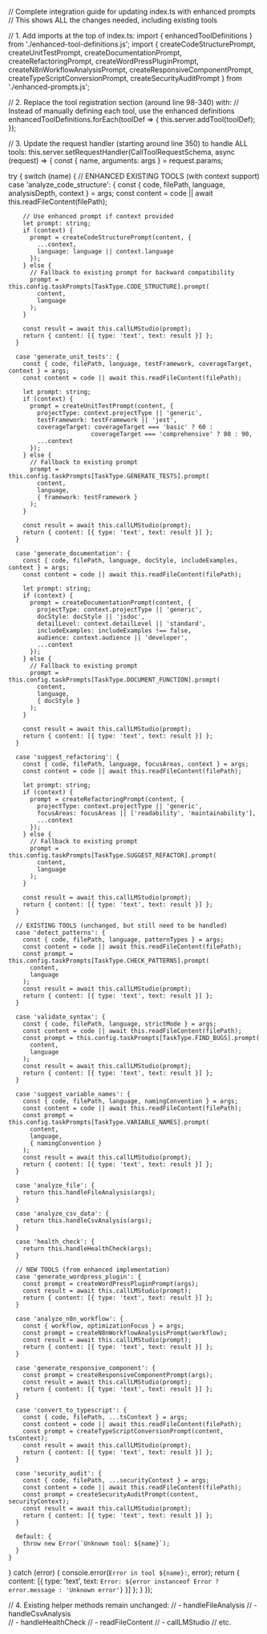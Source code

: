 // Complete integration guide for updating index.ts with enhanced prompts
// This shows ALL the changes needed, including existing tools

// 1. Add imports at the top of index.ts:
import { enhancedToolDefinitions } from './enhanced-tool-definitions.js';
import { 
  createCodeStructurePrompt,
  createUnitTestPrompt,
  createDocumentationPrompt,
  createRefactoringPrompt,
  createWordPressPluginPrompt,
  createN8nWorkflowAnalysisPrompt,
  createResponsiveComponentPrompt,
  createTypeScriptConversionPrompt,
  createSecurityAuditPrompt
} from './enhanced-prompts.js';

// 2. Replace the tool registration section (around line 98-340) with:
// Instead of manually defining each tool, use the enhanced definitions
enhancedToolDefinitions.forEach(toolDef => {
  this.server.addTool(toolDef);
});

// 3. Update the request handler (starting around line 350) to handle ALL tools:
this.server.setRequestHandler(CallToolRequestSchema, async (request) => {
  const { name, arguments: args } = request.params;
  
  try {
    switch (name) {
      // ENHANCED EXISTING TOOLS (with context support)
      case 'analyze_code_structure': {
        const { code, filePath, language, analysisDepth, context } = args;
        const content = code || await this.readFileContent(filePath);
        
        // Use enhanced prompt if context provided
        let prompt: string;
        if (context) {
          prompt = createCodeStructurePrompt(content, {
            ...context,
            language: language || context.language
          });
        } else {
          // Fallback to existing prompt for backward compatibility
          prompt = this.config.taskPrompts[TaskType.CODE_STRUCTURE].prompt(
            content,
            language
          );
        }
        
        const result = await this.callLMStudio(prompt);
        return { content: [{ type: 'text', text: result }] };
      }
      
      case 'generate_unit_tests': {
        const { code, filePath, language, testFramework, coverageTarget, context } = args;
        const content = code || await this.readFileContent(filePath);
        
        let prompt: string;
        if (context) {
          prompt = createUnitTestPrompt(content, {
            projectType: context.projectType || 'generic',
            testFramework: testFramework || 'jest',
            coverageTarget: coverageTarget === 'basic' ? 60 : 
                           coverageTarget === 'comprehensive' ? 80 : 90,
            ...context
          });
        } else {
          // Fallback to existing prompt
          prompt = this.config.taskPrompts[TaskType.GENERATE_TESTS].prompt(
            content,
            language,
            { framework: testFramework }
          );
        }
        
        const result = await this.callLMStudio(prompt);
        return { content: [{ type: 'text', text: result }] };
      }
      
      case 'generate_documentation': {
        const { code, filePath, language, docStyle, includeExamples, context } = args;
        const content = code || await this.readFileContent(filePath);
        
        let prompt: string;
        if (context) {
          prompt = createDocumentationPrompt(content, {
            projectType: context.projectType || 'generic',
            docStyle: docStyle || 'jsdoc',
            detailLevel: context.detailLevel || 'standard',
            includeExamples: includeExamples !== false,
            audience: context.audience || 'developer',
            ...context
          });
        } else {
          // Fallback to existing prompt
          prompt = this.config.taskPrompts[TaskType.DOCUMENT_FUNCTION].prompt(
            content,
            language,
            { docStyle }
          );
        }
        
        const result = await this.callLMStudio(prompt);
        return { content: [{ type: 'text', text: result }] };
      }
      
      case 'suggest_refactoring': {
        const { code, filePath, language, focusAreas, context } = args;
        const content = code || await this.readFileContent(filePath);
        
        let prompt: string;
        if (context) {
          prompt = createRefactoringPrompt(content, {
            projectType: context.projectType || 'generic',
            focusAreas: focusAreas || ['readability', 'maintainability'],
            ...context
          });
        } else {
          // Fallback to existing prompt
          prompt = this.config.taskPrompts[TaskType.SUGGEST_REFACTOR].prompt(
            content,
            language
          );
        }
        
        const result = await this.callLMStudio(prompt);
        return { content: [{ type: 'text', text: result }] };
      }
      
      // EXISTING TOOLS (unchanged, but still need to be handled)
      case 'detect_patterns': {
        const { code, filePath, language, patternTypes } = args;
        const content = code || await this.readFileContent(filePath);
        const prompt = this.config.taskPrompts[TaskType.CHECK_PATTERNS].prompt(
          content,
          language
        );
        const result = await this.callLMStudio(prompt);
        return { content: [{ type: 'text', text: result }] };
      }
      
      case 'validate_syntax': {
        const { code, filePath, language, strictMode } = args;
        const content = code || await this.readFileContent(filePath);
        const prompt = this.config.taskPrompts[TaskType.FIND_BUGS].prompt(
          content,
          language
        );
        const result = await this.callLMStudio(prompt);
        return { content: [{ type: 'text', text: result }] };
      }
      
      case 'suggest_variable_names': {
        const { code, filePath, language, namingConvention } = args;
        const content = code || await this.readFileContent(filePath);
        const prompt = this.config.taskPrompts[TaskType.VARIABLE_NAMES].prompt(
          content,
          language,
          { namingConvention }
        );
        const result = await this.callLMStudio(prompt);
        return { content: [{ type: 'text', text: result }] };
      }
      
      case 'analyze_file': {
        return this.handleFileAnalysis(args);
      }
      
      case 'analyze_csv_data': {
        return this.handleCsvAnalysis(args);
      }
      
      case 'health_check': {
        return this.handleHealthCheck(args);
      }
      
      // NEW TOOLS (from enhanced implementation)
      case 'generate_wordpress_plugin': {
        const prompt = createWordPressPluginPrompt(args);
        const result = await this.callLMStudio(prompt);
        return { content: [{ type: 'text', text: result }] };
      }
      
      case 'analyze_n8n_workflow': {
        const { workflow, optimizationFocus } = args;
        const prompt = createN8nWorkflowAnalysisPrompt(workflow);
        const result = await this.callLMStudio(prompt);
        return { content: [{ type: 'text', text: result }] };
      }
      
      case 'generate_responsive_component': {
        const prompt = createResponsiveComponentPrompt(args);
        const result = await this.callLMStudio(prompt);
        return { content: [{ type: 'text', text: result }] };
      }
      
      case 'convert_to_typescript': {
        const { code, filePath, ...tsContext } = args;
        const content = code || await this.readFileContent(filePath);
        const prompt = createTypeScriptConversionPrompt(content, tsContext);
        const result = await this.callLMStudio(prompt);
        return { content: [{ type: 'text', text: result }] };
      }
      
      case 'security_audit': {
        const { code, filePath, ...securityContext } = args;
        const content = code || await this.readFileContent(filePath);
        const prompt = createSecurityAuditPrompt(content, securityContext);
        const result = await this.callLMStudio(prompt);
        return { content: [{ type: 'text', text: result }] };
      }
      
      default: {
        throw new Error(`Unknown tool: ${name}`);
      }
    }
  } catch (error) {
    console.error(`Error in tool ${name}:`, error);
    return {
      content: [{
        type: 'text',
        text: `Error: ${error instanceof Error ? error.message : 'Unknown error'}`
      }]
    };
  }
});

// 4. Existing helper methods remain unchanged:
// - handleFileAnalysis
// - handleCsvAnalysis  
// - handleHealthCheck
// - readFileContent
// - callLMStudio
// etc.

